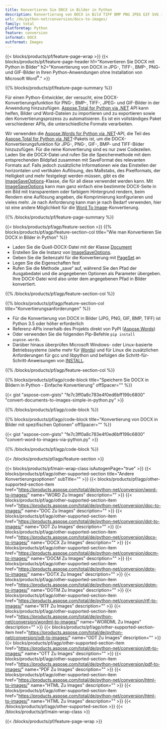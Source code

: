 ```yaml
---
title: Konvertieren Sie DOCX in Bilder in Python
description: Konvertierung von DOCX in Bild TIFF BMP PNG JPEG GIF SVG in Ihren Python-Anwendungen ohne Verwendung von Microsoft Word 
url: /de/python-net/conversion/docx-to-images/
family: total
platformtag: Python
feature: conversion
informat: DOCX
outformat: Images
---
```

{{< blocks/products/pf/feature-page-wrap >}}
{{< blocks/products/pf/feature-page-header h1="Konvertieren Sie DOCX mit Python in Bilder" h2="Konvertierung von DOCX in JPG-, TIFF-, BMP-, PNG- und GIF-Bilder in Ihren Python-Anwendungen ohne Installation von Microsoft Word<sup>&reg;</sup>." >}}

{{% blocks/products/pf/feature-page-summary %}}

Für einen Python-Entwickler, der versucht, eine DOCX-Konvertierungsfunktion für PNG-, BMP-, TIFF-, JPEG- und GIF-Bilder in der Anwendung hinzuzufügen. [Aspose.Total for Python via .NET](https://products.aspose.com/total/python-net/) API kann helfen, Bilder und Word-Dateien zu importieren und zu exportieren sowie den Konvertierungsprozess zu automatisieren. Es ist ein vollständiges Paket verschiedener APIs, die unterschiedliche Formate verarbeiten. 

Wir verwenden die [Aspose.Words for Python via .NET](https://products.aspose.com/words/python-net/)-API, die Teil des [Aspose.Total for Python via .NET](https://products.aspose.com/total/python-net/)-Pakets ist, um die DOCX-Konvertierungsfunktion für JPG-, PNG-, GIF-, BMP- und TIFF-Bilder hinzuzufügen. Für die reine Konvertierung sind es nur zwei Codezeilen. Laden Sie die DOCX-Datei und rufen Sie die Speichermethode mit dem entsprechenden Bildpfad zusammen mit SaveFormat des relevanten Formats auf. Falls jedoch zusätzliche Informationen wie das Einstellen der horizontalen und vertikalen Auflösung, des Maßstabs, des Pixelformats, der Helligkeit und mehr festgelegt werden müssen, gibt es die [ImageSaveOptions](https://reference.aspose.com/words/python-net/aspose.words.saving/imagesaveoptions/)-Klasse, die für all diese verwendet werden kann. Mit [ImageSaveOptions](https://reference.aspose.com/words/python-net/aspose.words.saving/imagesaveoptions/) kann man ganz einfach eine bestimmte DOCX-Seite in ein Bild mit transparentem oder farbigem Hintergrund rendern, beim Rendern eine Auflösung angeben, die Komprimierung konfigurieren und vieles mehr. Je nach Anforderung kann man je nach Bedarf verwenden, hier ist eine andere Möglichkeit für die [Word To Image](https://products.aspose.com/words/python-net/conversion/word-to-image/)-Konvertierung.

{{% /blocks/products/pf/feature-page-summary %}}

{{< blocks/products/pf/agp/feature-section >}}
{{% blocks/products/pf/agp/feature-section-col title="Wie man Konvertieren Sie DOCX in Bilder in Python" %}}
- Laden Sie die Quell-DOCX-Datei mit der Klasse [Document](https://reference.aspose.com/words/python-net/aspose.words/document/)
- Erstellen Sie die Instanz von [ImageSaveOptions](https://reference.aspose.com/words/python-net/aspose.words.saving/imagesaveoptions/).
- Geben Sie die Seitenzahl für die Konvertierung mit [PageSet](https://reference.aspose.com/words/python-net/aspose.words.saving/pageset/) an
- Legen Sie die Eigenschaften fest
- Rufen Sie die Methode „save“ auf, während Sie den Pfad der Ausgabedatei und die angegebenen Optionen als Parameter übergeben. Ihre DOCX-Datei wird also unter dem angegebenen Pfad in Bilder konvertiert.

{{% /blocks/products/pf/agp/feature-section-col %}}

{{% blocks/products/pf/agp/feature-section-col title="Konvertierungsanforderungen" %}}

- Für die Konvertierung von DOCX in Bilder (JPG, PNG, GIF, BMP, TIFF) ist Python 3.5 oder höher erforderlich
- Referenz-APIs innerhalb des Projekts direkt von PyPI ([Aspose.Words](https://pypi.org/project/aspose-words/))
- Oder verwenden Sie die folgenden Pip-Befehle ```pip install aspose.words```.
- Darüber hinaus überprüfen Microsoft Windows- oder Linux-basierte Betriebssysteme (siehe mehr für [Words](https://docs.aspose.com/words/python-net/system-requirements/)) und für Linux die zusätzlichen Anforderungen für gcc und libpython und befolgen die Schritt-für-Schritt-Anweisungen von [INSTALL](https://docs.aspose.com/words/python-net/installation/).
 

{{% /blocks/products/pf/agp/feature-section-col %}}

{{% blocks/products/pf/agp/code-block title="Speichern Sie DOCX in Bildern in Python - Einfache Konvertierung" offSpacer="" %}}

{{< gist "aspose-com-gists" "fe7c3ff0a8c783e4f0ed6bff199c6800" "convert-documents-to-images-simple-in-python.py" >}}

{{% /blocks/products/pf/agp/code-block %}}

{{% blocks/products/pf/agp/code-block title="Konvertierung von DOCX in Bilder mit spezifischen Optionen" offSpacer="" %}}

{{< gist "aspose-com-gists" "fe7c3ff0a8c783e4f0ed6bff199c6800" "convert-word-to-images-via-python.py" >}}

{{% /blocks/products/pf/agp/code-block %}}

{{< /blocks/products/pf/agp/feature-section >}}

{{< blocks/products/pf/main-wrap-class isAutogenPage="true" >}}
{{< blocks/products/pf/agp/other-supported-section title="Andere Konvertierungsoptionen" subTitle="" >}}
{{< blocks/products/pf/agp/other-supported-section-item href="https://products.aspose.com/total/de/python-net/conversion/word-to-images/" name="WORD Zu Images" description="" >}}
{{< blocks/products/pf/agp/other-supported-section-item href="https://products.aspose.com/total/de/python-net/conversion/doc-to-images/" name="DOC Zu Images" description="" >}}
{{< blocks/products/pf/agp/other-supported-section-item href="https://products.aspose.com/total/de/python-net/conversion/dot-to-images/" name="DOT Zu Images" description="" >}}
{{< blocks/products/pf/agp/other-supported-section-item href="https://products.aspose.com/total/de/python-net/conversion/docx-to-images/" name="DOCX Zu Images" description="" >}}
{{< blocks/products/pf/agp/other-supported-section-item href="https://products.aspose.com/total/de/python-net/conversion/docm-to-images/" name="DOCM Zu Images" description="" >}}
{{< blocks/products/pf/agp/other-supported-section-item href="https://products.aspose.com/total/de/python-net/conversion/dotx-to-images/" name="DOTX Zu Images" description="" >}}
{{< blocks/products/pf/agp/other-supported-section-item href="https://products.aspose.com/total/de/python-net/conversion/dotm-to-images/" name="DOTM Zu Images" description="" >}}
{{< blocks/products/pf/agp/other-supported-section-item href="https://products.aspose.com/total/de/python-net/conversion/rtf-to-images/" name="RTF Zu Images" description="" >}}
{{< blocks/products/pf/agp/other-supported-section-item href="https://products.aspose.com/total/de/python-net/conversion/wordml-to-images/" name="WORDML Zu Images" description="" >}}
{{< blocks/products/pf/agp/other-supported-section-item href="https://products.aspose.com/total/de/python-net/conversion/odt-to-images/" name="ODT Zu Images" description="" >}}
{{< blocks/products/pf/agp/other-supported-section-item href="https://products.aspose.com/total/de/python-net/conversion/ott-to-images/" name="OTT Zu Images" description="" >}}
{{< blocks/products/pf/agp/other-supported-section-item href="https://products.aspose.com/total/de/python-net/conversion/pdf-to-images/" name="PDF Zu Images" description="" >}}
{{< blocks/products/pf/agp/other-supported-section-item href="https://products.aspose.com/total/de/python-net/conversion/html-to-images/" name="HTML Zu Images" description="" >}}
{{< blocks/products/pf/agp/other-supported-section-item href="https://products.aspose.com/total/de/python-net/conversion/html-to-images/" name="HTML Zu Images" description="" >}}
{{< /blocks/products/pf/agp/other-supported-section >}}
{{< /blocks/products/pf/main-wrap-class >}}

{{< /blocks/products/pf/feature-page-wrap >}}